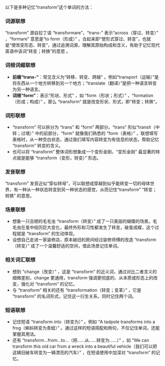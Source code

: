以下是多种记忆“transform”这个单词的方法： 

### 词源联想
“transform” 源自拉丁语 “transformare”，“trans-” 表示“across（穿过、转变）” ，“formare” 意思是“to form（形成）” ，合起来即“使形式穿过、转变”，也就是“使改变形态、转变”，通过追溯词源，理解其原始构成和含义，有助于记忆现代英语中该词“转变；转换”的意思 。

### 词根词缀联想 
- **前缀“trans-”**：常见含义为“转移、转变、跨越” 。例如“transport（运输）”是将东西从一个地方转移到另一个地方；“translate（翻译）”是把一种语言转变为另一种语言。 
 - **词根“form”**：表示“形状、形式” ，如 “form（形状；形式）” ，“formation（形成；构成）” 。那么 “transform” 就是改变形状、形式，即“转变；转换”。 

### 词形联想 
 - “transform” 可以拆分为 “trans” 和 “form” 两部分。“trans” 形似“transit（中转；过境）” 中的前部分，“form” 就像我们熟悉的 “form（表格）” ，联想填写表格时，从一种空白状态，通过我们填写内容转变为有信息的状态，帮助记忆 “transform” 转变的含义。 
 - 也可以将 “transform” 整体词形想象成一个变形金刚，“变形金刚” 最显著的特点就是能够 “transform（变形，转变）” 形态。 

### 发音联想 
“transform” 发音近似“穿似转母”，可以联想成穿越到似乎能转变一切的母体世界，有一种从一种状态转变到另一种状态的感觉，从而记住“transform” “转变；转换” 的意思。 

### 场景联想 
 - 想象一只丑陋的毛毛虫 “transform（转变）” 成了一只美丽的蝴蝶的场景。毛毛虫在茧中经历巨大变化，最终外形和习性都发生了转变，破茧成蝶，这个过程就是 “transform” 的生动体现。 
 - 设想自己走进一家装修店，原本破旧的房间经过装修师傅的改造 “transform（转变）” 成了一个温馨舒适的空间，借此场景记住单词。 

### 相关词汇联想 
 - 想到 “change（改变）” ，这是 “transform” 的近义词，通过对比二者含义的细微差别，change 更通用，transform 强调更彻底的、从本质或形态上的改变，强化对 “transform” 的记忆。 
 - 与 “transform” 相关的还有 “transformation（转变；变革）” ，它是 “transform” 的名词形式，记住这一衍生关系，同时记住两个词。 

### 短语联想 
 - 记住短语 “transform into（转变为）” 。例如 “A tadpole transforms into a frog（蝌蚪转变为青蛙）” 。通过这样的短语搭配和例句，不仅记住单词，还能掌握其用法。 
 - 还有 “transform...from...to...（把……从……转变为……）” ，如 “We can transform this old car from a wreck into a beautiful vehicle（我们可以把这辆旧破车转变为一辆漂亮的汽车）” ，在短语使用中加深对 “transform” 的记忆。 